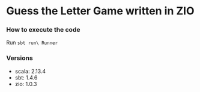 # Guess the Letter Game written in ZIO
### How to execute the code
Run `sbt run\ Runner`

### Versions
* scala: 2.13.4
* sbt: 1.4.6
* zio: 1.0.3
